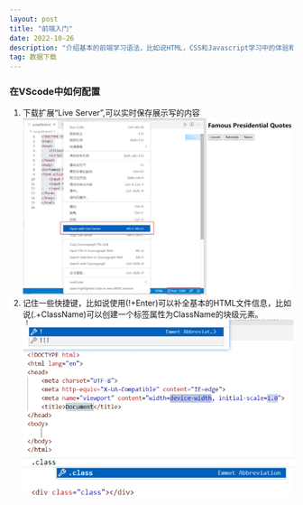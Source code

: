 ```yaml
---
layout: post
title: "前端入门"
date: 2022-10-26 
description: "介绍基本的前端学习语法，比如说HTML，CSS和Javascript学习中的体验和收获"
tag: 数据下载
---   
```


### 在VScode中如何配置

1. 下载扩展“Live Server”,可以实时保存展示写的内容
   ![live server](../images/posts/2022-10-26-前端入门/live%20Server.jpg)
2. 记住一些快捷键，比如说使用(!+Enter)可以补全基本的HTML文件信息，比如说(.+ClassName)可以创建一个标签属性为ClassName的块级元素。
   ![!+Enter](../images/posts/2022-10-26-前端入门/开头模板.jpg)
   ![.+ClassName](../images/posts/2022-10-26-前端入门/class.jpg)